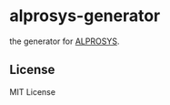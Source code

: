 # alprosys-generator

the generator for [ALPROSYS](https://www.alprosys.com/).

## License

MIT License

